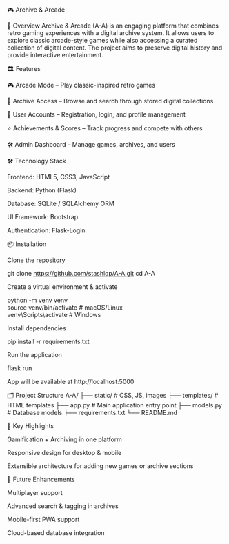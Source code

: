 🎮 Archive & Arcade

🌟 Overview
Archive & Arcade (A-A) is an engaging platform that combines retro gaming experiences with a digital archive system. It allows users to explore classic arcade-style games while also accessing a curated collection of digital content. The project aims to preserve digital history and provide interactive entertainment.

🏛️ Features

🎮 Arcade Mode – Play classic-inspired retro games

📂 Archive Access – Browse and search through stored digital collections

🔑 User Accounts – Registration, login, and profile management

⭐ Achievements & Scores – Track progress and compete with others

🛠️ Admin Dashboard – Manage games, archives, and users

🛠️ Technology Stack

Frontend: HTML5, CSS3, JavaScript

Backend: Python (Flask)

Database: SQLite / SQLAlchemy ORM

UI Framework: Bootstrap

Authentication: Flask-Login

📦 Installation

Clone the repository

git clone https://github.com/stashlop/A-A.git
cd A-A


Create a virtual environment & activate

python -m venv venv  
source venv/bin/activate   # macOS/Linux  
venv\Scripts\activate      # Windows


Install dependencies

pip install -r requirements.txt


Run the application

flask run


App will be available at http://localhost:5000

🗂️ Project Structure
A-A/
 ├── static/        # CSS, JS, images
 ├── templates/     # HTML templates
 ├── app.py         # Main application entry point
 ├── models.py      # Database models
 ├── requirements.txt
 └── README.md

🚀 Key Highlights

Gamification + Archiving in one platform

Responsive design for desktop & mobile

Extensible architecture for adding new games or archive sections

🔮 Future Enhancements

Multiplayer support

Advanced search & tagging in archives

Mobile-first PWA support

Cloud-based database integration
